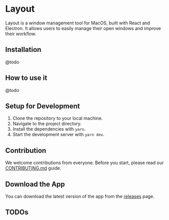 # Layout 

Layout is a window management tool for MacOS, built with React and Electron. It allows users to easily manage their open windows and improve their workflow.

## Installation
@todo

## How to use it
@todo

## Setup for Development
1. Clone the repository to your local machine.
2. Navigate to the project directory.
3. Install the dependencies with `yarn`.
4. Start the development server with `yarn dev`.

## Contribution
We welcome contributions from everyone. Before you start, please read our [CONTRIBUTING.md](CONTRIBUTING.md) guide.

## Download the App
You can download the latest version of the app from the [releases](https://github.com/yourusername/yourrepository/releases) page.

## TODOs
